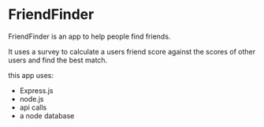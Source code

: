 # FriendFinder

FriendFinder is an app to help people find friends.

It uses a survey to calculate a users friend score against the scores of other users and find the best match.

this app uses:

* Express.js
* node.js
* api calls
* a node database